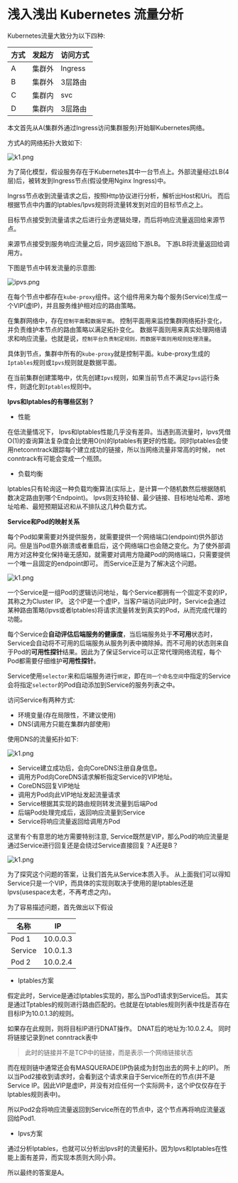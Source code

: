 # 浅入浅出 Kubernetes 流量分析

Kubernetes流量大致分为以下四种:

|方式|发起方|访问方式|
|---|-----|------|
|A|集群外|Ingress|
|B|集群外|3层路由|
|C|集群内|svc|
|D|集群内|3层路由|


本文首先从A(集群外通过Ingress访问集群服务)开始聊Kubernetes网络。

方式A的网络拓扑大致如下:

![k1.png](../../pic/doc/kubernetes/k8s-01.png)

为了简化模型，假设服务存在于Kubernetes其中一台节点上。外部流量经过LB(4层)后，被转发到Ingress节点(假设使用Nginx Ingress)中。

Ingrss节点收到流量请求之后，按照Http协议进行分析，解析出Host和Uri。 而后根据节点中内置的Iptables/Ipvs规则将流量转发到对应的目标节点之上。

目标节点接受到流量请求之后进行业务逻辑处理，而后将响应流量返回给来源节点。

来源节点接受到服务响应流量之后，同步返回给下游LB。 下游LB将流量返回给调用方。

下图是节点中转发流量的示意图:

![ipvs.png](../../pic/doc/kubernetes/ipvs.png)

在每个节点中都存在`kube-proxy`组件。这个组件用来为每个服务(Service)生成一个VIP(虚IP)，并且服务维护相对应的路由策略。

在集群网络中，存在`控制平面`和`数据平面`。 控制平面用来监控集群网络拓扑变化，并负责维护本节点的路由策略以满足拓扑变化。 数据平面则用来真实处理网络请求和响应流量。也就是说，`控制平台负责制定规则，而数据平面则用规则处理流量`。

具体到节点，集群中所有的`kube-proxy`就是控制平面。kube-proxy生成的`Iptables`规则或`Ipvs`规则就是数据平面。

在当前集群创建策略中，优先创建`Ipvs`规则，如果当前节点不满足`Ipvs`运行条件，则退化到`Iptables`规则中。

**Ipvs和Iptables的有哪些区别？**

+ 性能

在低流量情况下， Ipvs和Iptables性能几乎没有差异。当遇到高流量时，Ipvs凭借O(1)的查询算法复杂度会比使用O(n)的Iptables有更好的性能。同时Iptables会使用netconntrack跟踪每个建立成功的链接，所以当网络流量非常高的时候， net conntrack有可能会变成一个瓶颈。

+ 负载均衡

Iptables只有轮询这一种负载均衡算法(实际上，是计算一个随机数然后根据随机数决定路由到哪个Endpoint)。 Ipvs则支持轮替、最少链接、目标地址哈希、源地址哈希、最短预期延迟和从不排队这几种负载方式。

**Service和Pod的映射关系**

每个Pod如果需要对外提供服务，就需要提供一个网络端口(endpoint)供外部访问。但是当Pod意外崩溃或者重启后，这个网络端口也会随之变化。为了使外部调用方对这种变化保持毫无感知，就需要对调用方隐藏Pod的网络端口，只需要提供一个唯一且固定的endpoint即可。 而Service正是为了解决这个问题。


![k1.png](../../pic/doc/kubernetes/service.png)

一个Service是一组Pod的逻辑访问地址，每个Service都拥有一个固定不变的IP，其称之为Cluster IP。 这个IP是一个虚IP，当客户端访问此IP时，Service会通过某种路由策略(Ipvs或者Iptables)将请求流量转发到真实的Pod，从而完成代理的功能。

每个Service会**自动评估后端服务的健康度**，当后端服务处于**不可用**状态时，Service会自动将不可用的后端服务从服务列表中摘除掉。而不可用的状态则来自于Pod的**可用性探针**结果。因此为了保证Service可以正常代理网络流程，每个Pod都需要仔细维护**可用性探针**。

Service使用`selector`来和后端服务进行`绑定`，即在`同一个命名空间`中指定的Service会将指定`selector`的Pod自动添加到Service的服务列表之中。

访问Service有两种方式:

+ 环境变量(存在局限性，不建议使用)
+ DNS(调用方只能在集群内部使用)

使用DNS的流量拓扑如下:

![k1.png](../../pic/doc/kubernetes/service-01.png)

- Service建立成功后，会向CoreDNS注册自身信息。
- 调用方Pod向CoreDNS请求解析指定Service的VIP地址。
- CoreDNS回复VIP地址
- 调用方Pod向此VIP地址发起流量请求
- Service根据其实现的路由规则转发流量到后端Pod
- 后端Pod处理完成后，返回响应流量到Service
- Service将响应流量返回给调用方Pod

这里有个有意思的地方需要特别注意, Service既然是VIP，那么Pod的响应流量是通过Service进行回复还是会绕过Service直接回复？A还是B？

![k1.png](../../pic/doc/kubernetes/service-02.png)

为了探究这个问题的答案，让我们首先从Service本质入手。  从上面我们可以得知Service只是一个VIP，而具体的实现则取决于使用的是Iptables还是Ipvs(usespace太老，不再考虑之内)。

为了容易描述问题，首先做出以下假设

|名称|IP|
|--|--|
|Pod 1|10.0.0.3|
|Service |10.0.1.3|
|Pod 2|10.0.2.4|

+ Iptables方案

假定此时，Service是通过Iptables实现的，那么当Pod1请求到Service后。 其实是通过Tptables的规则进行路由匹配的。也就是在Iptables规则列表中找是否存在目标IP为10.0.1.3的规则。

如果存在此规则，则将目标IP进行DNAT操作。 DNAT后的地址为:10.0.2.4。 同时将链接记录到net conntrack表中
> 此时的链接并不是TCP中的链接，而是表示一个网络链接状态

而在规则链中通常还会有MASQUERADE(IP伪装成为封包出去的网卡上的IP)。 所以当Pod2接收到请求时，会看到这个请求来自于Service所在的节点(并不是Service IP。因此VIP是虚IP，并没有对应任何一个实际网卡，这个IP仅仅存在于Iptables规则表中)。

所以Pod2会将响应流量返回到Service所在的节点中，这个节点再将响应流量返回给Pod1.

+ Ipvs方案

通过分析Iptables，也就可以分析出Ipvs时的流量拓扑。因为Ipvs和Iptables在性能上面有差异，而实现本质则大同小异。


所以最终的答案是A。